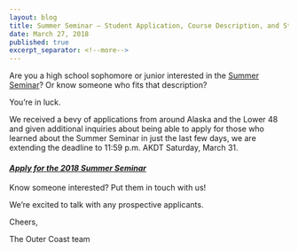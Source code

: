 ```yaml
---
layout: blog
title: Summer Seminar – Student Application, Course Description, and Staff Openings
date: March 27, 2018
published: true
excerpt_separator: <!--more-->
---
```


Are you a high school sophomore or junior interested in the [Summer Seminar](https://docs.google.com/document/d/17uKQuDQ-DmsDRuoPbSXRT9VK5i_VXQHQIBX-O9hsX44/edit?usp=sharing)? Or know someone who fits that description?

You’re in luck.

We received a bevy of applications from around Alaska and the Lower 48 and given additional inquiries about being able to apply for those who learned about the Summer Seminar in just the last few days, we are extending the deadline to 11:59 p.m. AKDT Saturday, March 31.

#### [_Apply for the 2018 Summer Seminar_](http://outercoast.org/summer-seminar.html)

<!--more-->

Know someone interested? Put them in touch with us!

We’re excited to talk with any prospective applicants.

Cheers,

The Outer Coast team
